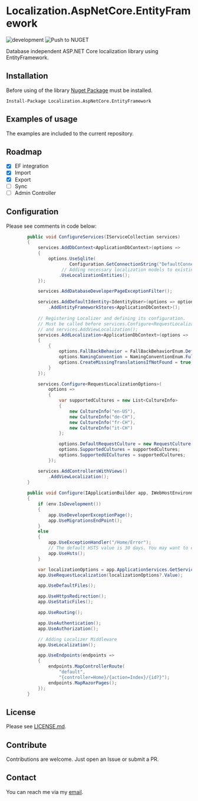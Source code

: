 # Localization.AspNetCore.EntityFramework 
![development](https://github.com/semack/Localization.AspNetCore.EntityFramework/workflows/development/badge.svg?branch=development) ![Push to NUGET](https://github.com/semack/Localization.AspNetCore.EntityFramework/workflows/Push%20to%20NUGET/badge.svg?branch=master)

Database independent ASP.NET Core localization library using EntityFramework.

## Installation
Before using of the library [Nuget Package](https://www.nuget.org/packages/Localization.AspNetCore.EntityFramework/) must be installed. 

`Install-Package Localization.AspNetCore.EntityFramework`

## Examples of usage
The examples are included to the current repository.

## Roadmap

- [x] EF integration
- [x] Import
- [x] Export
- [ ] Sync
- [ ] Admin Controller

## Configuration

Please see comments in code below:

```c#
        public void ConfigureServices(IServiceCollection services)
        {
            services.AddDbContext<ApplicationDbContext>(options =>
            {
                options.UseSqlite(
                        Configuration.GetConnectionString("DefaultConnection"))
                     // Adding necessary localization models to existing database context
                    .UseLocalizationEntities(); 
            });

            services.AddDatabaseDeveloperPageExceptionFilter();

            services.AddDefaultIdentity<IdentityUser>(options => options.SignIn.RequireConfirmedAccount = false)
                .AddEntityFrameworkStores<ApplicationDbContext>();
            
            // Registering Localizer and defining its configuration.
            // Must be called before services.Configure<RequestLocalizationOptions>
            // and services.AddViewLocalization();
            services.AddLocalization<ApplicationDbContext>(options =>
            {
                {
                    options.FallBackBehavior = FallBackBehaviorEnum.DefaultCulture;
                    options.NamingConvention = NamingConventionEnum.FullTypeName;
                    options.CreateMissingTranslationsIfNotFound = true;
                }
            });

            services.Configure<RequestLocalizationOptions>(
                options =>
                {
                    var supportedCultures = new List<CultureInfo>
                    {
                        new CultureInfo("en-US"),
                        new CultureInfo("de-CH"),
                        new CultureInfo("fr-CH"),
                        new CultureInfo("it-CH")
                    };

                    options.DefaultRequestCulture = new RequestCulture("en-US", "en-US");
                    options.SupportedCultures = supportedCultures;
                    options.SupportedUICultures = supportedCultures;
                });

            services.AddControllersWithViews()
                .AddViewLocalization();
        }
        
        public void Configure(IApplicationBuilder app, IWebHostEnvironment env)
        {
            if (env.IsDevelopment())
            {
                app.UseDeveloperExceptionPage();
                app.UseMigrationsEndPoint();
            }
            else
            {
                app.UseExceptionHandler("/Home/Error");
                // The default HSTS value is 30 days. You may want to change this for production scenarios, see https://aka.ms/aspnetcore-hsts.
                app.UseHsts();
            }

            var localizationOptions = app.ApplicationServices.GetService<IOptions<RequestLocalizationOptions>>();
            app.UseRequestLocalization(localizationOptions?.Value);

            app.UseDefaultFiles();

            app.UseHttpsRedirection();
            app.UseStaticFiles();

            app.UseRouting();

            app.UseAuthentication();
            app.UseAuthorization();

            // Adding Localizer Middleware
            app.UseLocalization();

            app.UseEndpoints(endpoints =>
            {
                endpoints.MapControllerRoute(
                    "default",
                    "{controller=Home}/{action=Index}/{id?}");
                endpoints.MapRazorPages();
            });
        }
```


## License
Please see [LICENSE.md](LICENSE.md).

## Contribute
Contributions are welcome. Just open an Issue or submit a PR. 

## Contact
You can reach me via my [email](mailto://semack@gmail.com).
